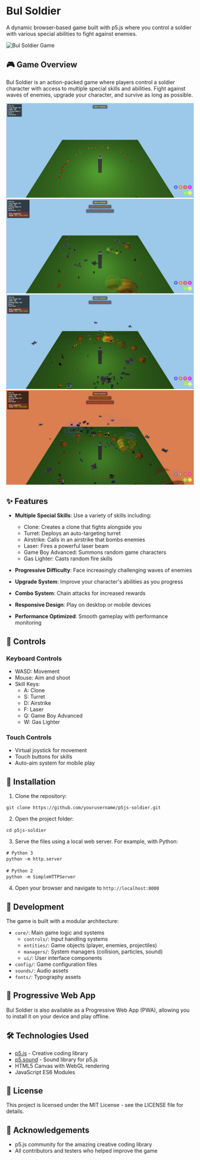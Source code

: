 # Bul Soldier

A dynamic browser-based game built with p5.js where you control a soldier with various special abilities to fight against enemies.

![Bul Soldier Game](screenshots/game.png)

## 🎮 Game Overview

Bul Soldier is an action-packed game where players control a soldier character with access to multiple special skills and abilities. Fight against waves of enemies, upgrade your character, and survive as long as possible.

![soldier](screenshots/bul-soldier-084531-20250503.jpg)
![soldier](screenshots/bul-soldier-084547-20250503.jpg)
![soldier](screenshots/bul-soldier-084611-20250503.jpg)
![soldier](screenshots/bul-soldier-084623-20250503.jpg)

## ✨ Features

- **Multiple Special Skills**: Use a variety of skills including:
  - Clone: Creates a clone that fights alongside you
  - Turret: Deploys an auto-targeting turret
  - Airstrike: Calls in an airstrike that bombs enemies
  - Laser: Fires a powerful laser beam
  - Game Boy Advanced: Summons random game characters
  - Gas Lighter: Casts random fire skills

- **Progressive Difficulty**: Face increasingly challenging waves of enemies
- **Upgrade System**: Improve your character's abilities as you progress
- **Combo System**: Chain attacks for increased rewards
- **Responsive Design**: Play on desktop or mobile devices
- **Performance Optimized**: Smooth gameplay with performance monitoring

## 🎯 Controls

### Keyboard Controls
- WASD: Movement
- Mouse: Aim and shoot
- Skill Keys:
  - A: Clone
  - S: Turret
  - D: Airstrike
  - F: Laser
  - Q: Game Boy Advanced
  - W: Gas Lighter

### Touch Controls
- Virtual joystick for movement
- Touch buttons for skills
- Auto-aim system for mobile play

## 🚀 Installation

1. Clone the repository:
```
git clone https://github.com/yourusername/p5js-soldier.git
```

2. Open the project folder:
```
cd p5js-soldier
```

3. Serve the files using a local web server. For example, with Python:
```
# Python 3
python -m http.server

# Python 2
python -m SimpleHTTPServer
```

4. Open your browser and navigate to `http://localhost:8000`

## 🔧 Development

The game is built with a modular architecture:

- `core/`: Main game logic and systems
  - `controls/`: Input handling systems
  - `entities/`: Game objects (player, enemies, projectiles)
  - `managers/`: System managers (collision, particles, sound)
  - `ui/`: User interface components
- `config/`: Game configuration files
- `sounds/`: Audio assets
- `fonts/`: Typography assets

## 📱 Progressive Web App

Bul Soldier is also available as a Progressive Web App (PWA), allowing you to install it on your device and play offline.

## 🛠️ Technologies Used

- [p5.js](https://p5js.org/) - Creative coding library
- [p5.sound](https://p5js.org/reference/#/libraries/p5.sound) - Sound library for p5.js
- HTML5 Canvas with WebGL rendering
- JavaScript ES6 Modules

## 📄 License

This project is licensed under the MIT License - see the LICENSE file for details.

## 🙏 Acknowledgements

- p5.js community for the amazing creative coding library
- All contributors and testers who helped improve the game